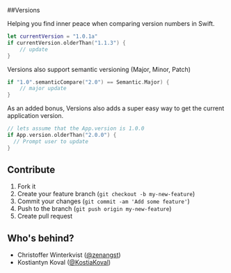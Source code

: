 ##Versions

Helping you find inner peace when comparing version numbers in Swift.

```swift
let currentVersion = "1.0.1a"
if currentVersion.olderThan("1.1.3") {
    // update
}
```

Versions also support semantic versioning (Major, Minor, Patch)

```swift 
if "1.0".semanticCompare("2.0") == Semantic.Major) {
    // major update
}
```

As an added bonus, Versions also adds a super easy way to get the current application version.
```swift
// lets assume that the App.version is 1.0.0
if App.version.olderThan("2.0.0") {
  // Prompt user to update
}
```

## Contribute

1. Fork it
2. Create your feature branch (`git checkout -b my-new-feature`)
3. Commit your changes (`git commit -am 'Add some feature'`)
4. Push to the branch (`git push origin my-new-feature`)
5. Create pull request


## Who's behind?

- Christoffer Winterkvist ([@zenangst](https://twitter.com/zenangst))
- Kostiantyn Koval ([@KostiaKoval](https://twitter.com/KostiaKoval))
